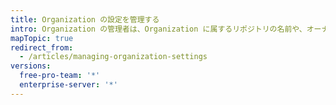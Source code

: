 ```yaml
---
title: Organization の設定を管理する
intro: Organization の管理者は、Organization に属するリポジトリの名前や、オーナー チームのメンバーシップなど、いつくかの設定を変更できます。 また、Organization とそのリポジトリすべてを削除することもできます。
mapTopic: true
redirect_from:
  - /articles/managing-organization-settings
versions:
  free-pro-team: '*'
  enterprise-server: '*'
---
```


